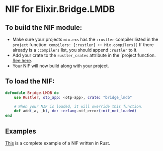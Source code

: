 # NIF for Elixir.Bridge.LMDB

## To build the NIF module:

-   Make sure your projects `mix.exs` has the `:rustler` compiler listed in the `project` function: `compilers: [:rustler] ++ Mix.compilers()` If there already is a `:compilers` list, you should append `:rustler` to it.
-   Add your crate to the `rustler_crates` attribute in the \`project function. [See here](https://hexdocs.pm/rustler/basics.html#crate-configuration).
-   Your NIF will now build along with your project.

## To load the NIF:

```elixir
defmodule Bridge.LMDB do
    use Rustler, otp_app: <otp-app>, crate: "bridge_lmdb"

    # When your NIF is loaded, it will override this function.
    def add(_a, _b), do: :erlang.nif_error(:nif_not_loaded)
end
```

## Examples

[This](https://github.com/hansihe/NifIo) is a complete example of a NIF written in Rust.
